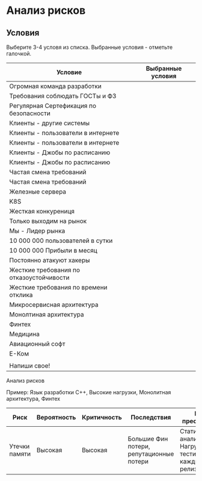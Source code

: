 # Анализ рисков

## Условия

Выберите 3-4 условя из списка.
Выбранные условия - отметьте галочкой.

| Условие                                  | Выбранные условия |
|------------------------------------------|-------------------|
| Огромная команда разработки              |                   |
| Требования соблюдать ГОСТы и ФЗ          |                   |
| Регулярная Сертефикация по безопасности  |                   |
| Клиенты - другие системы                 |                   |
| Клиенты - пользователи в интернете       |                   |
| Клиенты - пользователи в интернете       |                   |
| Клиенты - Джобы по расписанию            |                   |
| Клиенты - Джобы по расписанию            |                   |
| Частая смена требований                  |                   |
| Частая смена требований                  |                   |
| Железные сервера                         |                   |
| K8S                                      |                   |
| Жесткая конкурениця                      |                   |
| Только выходим на рынок                  |                   |
| Мы - Лидер рынка                         |                   |
| 10 000 000 пользователей в сутки         |                   |
| 10 000 000 Прибыли в месяц               |                   |
| Постоянно атакуют хакеры                 |                   |
| Жесткие требования по отказоустойчивости |                   |
| Жесткие требования по времени отклика    |                   |
| Микросервисная архитектура               |                   |
| Монолтиная архитектура                   |                   |
| Финтех                                   |                   |
| Медицина                                 |                   |
| Авиационный софт                         |                   |
| Е-Ком                                    |                   |
|                                          |                   |
| Напиши свое!                             |                   |

Анализ рисков

Пример: Язык разработки C++, Высокие нагрузки, Монолитная архитектура, Финтех 	


| Риск          | Вероятность | Критичность | Последствия                              | Как преодолеть                                                            |
|---------------|-------------|-------------|------------------------------------------|---------------------------------------------------------------------------|
| Утечки памяти | Высокая     | Высокая     | Большие Фин потери, репутационные потери | Статический анализ кода,<br />Нагрузочное тестирование каждый релиз<br /> |

